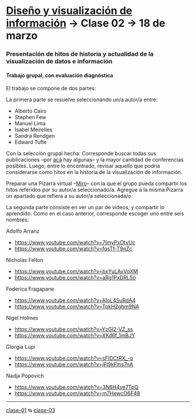 # [Diseño y visualización de información](https://github.com/profesorfaco/troncal) → Clase 02 → 18 de marzo

### Presentación de hitos de historia y actualidad de la visualización de datos e información

#### Trabajo grupal, con evaluación diagnóstica

El trabajo se compone de dos partes:

La primera parte se resuelve seleccionando un/a autor/a entre:

- Alberto Cairo
- Stephen Few
- Manuel Lima
- Isabel Meirelles
- Sandra Rendgen
- Edward Tufte

Con la selección grupal hecha: Corresponde buscar todas sus publicaciones –por [acá](https://www.visualcinnamon.com/resources/learning-data-visualization/books/) hay algunas– y la mayor cantidad de conferencias posibles. Luego, entre lo encontrado, revisar aquello que podría considerarse como hitos en la historia de la visualización de información.

Preparar una Pizarra virtual –[Miro](https://miro.com/es/pizarra-virtual/)– con la que el grupo pueda compartir los hitos referidos por su autor/a seleccionado/a. Agregue a la misma Pizarra un apartado que refiera a su autor/a seleccionada/o.

La segunda parte consiste en ver un par de videos, y compartir lo aprendido. Como en el caso anterior, corresponde escoger uno entre seis nombres:

Adolfo Arranz

- https://www.youtube.com/watch?v=7ImyPxOtvUc
- https://www.youtube.com/watch?v=fqsTf-T9nZc

Nicholas Felton 

- https://www.youtube.com/watch?v=bxYuLAvVqXM
- https://www.youtube.com/watch?v=aRg1PxDRL5o

Federica Fragapane

- https://www.youtube.com/watch?v=AloL4SuRdA4
- https://www.youtube.com/watch?v=TpkH2ghm9NA

Nigel Holmes 

- https://www.youtube.com/watch?v=YzGl2-VZ_ss
- https://www.youtube.com/watch?v=XKd6f_1mBJY

Giorgia Lupi 

- https://www.youtube.com/watch?v=sFIDCtRX_-o
- https://www.youtube.com/watch?v=jFl9kFms7nA

Nadja Popovich 

- https://www.youtube.com/watch?v=3N6H4ve7TpQ
- https://www.youtube.com/watch?v=m7HewcO6F48

_ _ _ _ 

[clase-01](https://github.com/profesorfaco/troncal/blob/main/clase-01/README.md) ⇆ [clase-03](https://github.com/profesorfaco/troncal/blob/main/clase-03/README.md)
